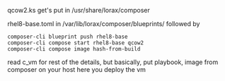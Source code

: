 qcow2.ks get's put in /usr/share/lorax/composer

rhel8-base.toml in /var/lib/lorax/composer/blueprints/ followed by 
```
composer-cli blueprint push rhel8-base
composer-cli compose start rhel8-base qcow2
composer-cli compose image hash-from-build
```
read c_vm for rest of the details, but basically, put playbook, image from composer on your host here you deploy the vm
